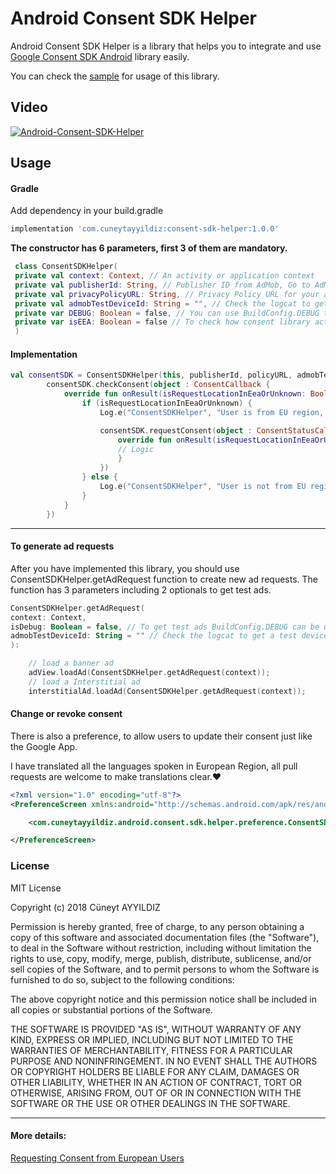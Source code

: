 # Android Consent SDK Helper
Android Consent SDK Helper is a library that helps you to integrate and use [Google Consent SDK Android](https://github.com/googleads/googleads-consent-sdk-android) library easily.

You can check the [sample](https://github.com/Swisyn/Android-Consent-SDK-Helper/tree/master/sample "Sample App")
 for usage of this library.


## Video
 
[![Android-Consent-SDK-Helper](https://img.youtube.com/vi/OZaq1Ljqge8/0.jpg)](https://youtu.be/OZaq1Ljqge8 "Android-Consent-SDK-Helper")

## Usage

#### Gradle

Add dependency in your build.gradle

```groovy
implementation 'com.cuneytayyildiz:consent-sdk-helper:1.0.0'
```

<b>The constructor has 6 parameters, first 3 of them are mandatory.</b>
```kotlin
 class ConsentSDKHelper(
 private val context: Context, // An activity or application context
 private val publisherId: String, // Publisher ID from AdMob, Go to AdMob -> Left Menu -> Settings -> Under the Account information section
 private val privacyPolicyURL: String, // Privacy Policy URL for your app
 private val admobTestDeviceId: String = "", // Check the logcat to get a test device id 
 private var DEBUG: Boolean = false, // You can use BuildConfig.DEBUG to test consent dialog
 private var isEEA: Boolean = false // To check how consent library acts if user within EU region or not.
 )
```

#### Implementation

```kotlin
val consentSDK = ConsentSDKHelper(this, publisherId, policyURL, admobTestDeviceId, BuildConfig.DEBUG)
        consentSDK.checkConsent(object : ConsentCallback {
            override fun onResult(isRequestLocationInEeaOrUnknown: Boolean) {
                if (isRequestLocationInEeaOrUnknown) {
                    Log.e("ConsentSDKHelper", "User is from EU region, make a request for consent dialog")

                    consentSDK.requestConsent(object : ConsentStatusCallback {
                        override fun onResult(isRequestLocationInEeaOrUnknown: Boolean, isConsentPersonalized: Boolean) {
                        // Logic
                        }
                    })
                } else {
                    Log.e("ConsentSDKHelper", "User is not from EU region, show ads normally.")
                }
            }
        })

```
---

#### To generate ad requests

After you have implemented this library, you should use ConsentSDKHelper.getAdRequest function to create new ad requests. 
The function has 3 parameters including 2 optionals to get test ads.
```kotlin
ConsentSDKHelper.getAdRequest(
context: Context, 
isDebug: Boolean = false, // To get test ads BuildConfig.DEBUG can be used.
admobTestDeviceId: String = "" // Check the logcat to get a test device id 
):
```
 
```kotlin
    // load a banner ad
    adView.loadAd(ConsentSDKHelper.getAdRequest(context));
    // load a Interstitial ad
    interstitialAd.loadAd(ConsentSDKHelper.getAdRequest(context));
```

#### Change or revoke consent
There is also a preference, to allow users to update their consent just like the Google App. 

I have translated all the languages spoken in European Region, all pull requests are welcome to make translations clear.:heart:

```xml
<?xml version="1.0" encoding="utf-8"?>
<PreferenceScreen xmlns:android="http://schemas.android.com/apk/res/android">

    <com.cuneytayyildiz.android.consent.sdk.helper.preference.ConsentSDKHelperPreference android:key="preference_ad_choice" />

</PreferenceScreen>
```
 
### License
MIT License

Copyright (c) 2018 Cüneyt AYYILDIZ

Permission is hereby granted, free of charge, to any person obtaining a copy
of this software and associated documentation files (the "Software"), to deal
in the Software without restriction, including without limitation the rights
to use, copy, modify, merge, publish, distribute, sublicense, and/or sell
copies of the Software, and to permit persons to whom the Software is
furnished to do so, subject to the following conditions:

The above copyright notice and this permission notice shall be included in all
copies or substantial portions of the Software.

THE SOFTWARE IS PROVIDED "AS IS", WITHOUT WARRANTY OF ANY KIND, EXPRESS OR
IMPLIED, INCLUDING BUT NOT LIMITED TO THE WARRANTIES OF MERCHANTABILITY,
FITNESS FOR A PARTICULAR PURPOSE AND NONINFRINGEMENT. IN NO EVENT SHALL THE
AUTHORS OR COPYRIGHT HOLDERS BE LIABLE FOR ANY CLAIM, DAMAGES OR OTHER
LIABILITY, WHETHER IN AN ACTION OF CONTRACT, TORT OR OTHERWISE, ARISING FROM,
OUT OF OR IN CONNECTION WITH THE SOFTWARE OR THE USE OR OTHER DEALINGS IN THE
SOFTWARE.

---
#### More details:
  [Requesting Consent from European Users](https://developers.google.com/admob/android/eu-consent)
